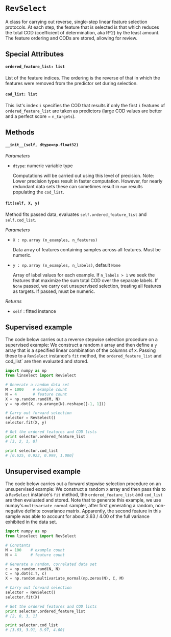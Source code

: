 # `RevSelect` 

A class for carrying out reverse, single-step linear feature selection
protocols.  At each step, the feature that is selected is that which reduces
the total COD (coefficient of determination, aka R^2) by the least amount.  The
feature ordering and CODs are stored, allowing for review.

## Special Attributes
#### `ordered_feature_list: list`
  List of the feature indices.  The ordering is the reverse of that in which
  the features were removed from the predictor set during selection.

#### `cod_list: list`
  This list's index `i` specifies the COD that results if only the first `i`
  features of `ordered_feature_list` are taken as predictors (large COD values
  are better and a perfect score = `n_targets`).

## Methods
#### `__init__(self, dtype=np.float32)`
    
*Parameters*

  * `dtype`: numeric variable type

    Computations will be carried out using this level of precision. Note: Lower
    precision types result in faster computation. However, for nearly redundant
    data sets these can sometimes result in `nan` results populating the
    `cod_list`.

#### `fit(self, X, y)`
Method fits passed data, evaluates `self.ordered_feature_list` and
`self.cod_list`.
    
*Parameters*

 * `X : np.array (n_examples, n_features)`
 
   Data array of features containing samples across all features.  Must be
   numeric.
 
 * `y : np.array (n_examples, n_labels)`, default `None`
 
   Array of label values for each example. If `n_labels > 1` we seek
   the features that maximize the sum total COD over the separate
   labels.  If `None` passed, we carry out unsupervised selection,
   treating all features as targets.  If passed, must be numeric.
 
*Returns*

 * `self` : fitted instance

## Supervised example
The code below carries out a reverse stepwise selection procedure on a
supervised example:  We construct a random `X` array and then define a `y`
array that is a specified linear combination of the columns of `X`. Passing
these to a `RevSelect` instance's `fit` method, the `ordered_feature_list` and
cod_list` are then evaluated and stored.

```python
import numpy as np
from linselect import RevSelect

# Generate a random data set
M = 1000    # example count
N = 4       # feature count
X = np.random.rand(M, N)
y = np.dot(X, np.arange(N).reshape([-1, 1])) 

# Carry out forward selection
selector = RevSelect()
selector.fit(X, y)

# Get the ordered features and COD lists
print selector.ordered_feature_list
# [3, 2, 1, 0] 

print selector.cod_list
# [0.625, 0.923, 0.999, 1.000]
```

## Unsupervised example
The code below carries out a forward stepwise selection procedure on an
unsupervised example:  We construct a random `X` array and then pass this to a
`RevSelect` instance's `fit` method, the `ordered_feature_list` and `cod_list`
are then evaluated and stored.  Note that to generate this example, we use
numpy's `multivariate_normal` sampler, after first generating a random,
non-negative definite covariance matrix.  Apparently, the second feature in
this sample was able to account for about 3.63 / 4.00 of the full variance
exhibited in the data set.

```python
import numpy as np
from linselect import RevSelect

# Constants
M = 100    # example count
N = 4      # feature count

# Generate a random, correlated data set
c = np.random.rand(N, N)
C = np.dot(c.T, c)
X = np.random.multivariate_normal(np.zeros(N), C, M)

# Carry out forward selection
selector = RevSelect()
selector.fit(X)

# Get the ordered features and COD lists
print selector.ordered_feature_list
# [2, 0, 3, 1] 

print selector.cod_list
# [3.63, 3.91, 3.97, 4.00] 
```
